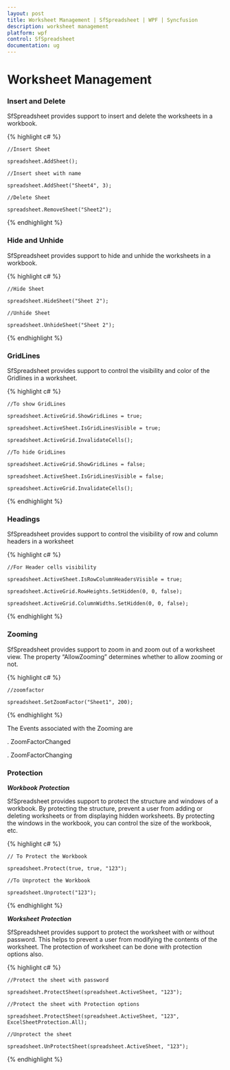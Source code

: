```yaml
---
layout: post
title: Worksheet Management | SfSpreadsheet | WPF | Syncfusion
description: worksheet management
platform: wpf
control: SfSpreadsheet
documentation: ug
---
```


# Worksheet Management

### Insert and Delete

SfSpreadsheet provides support to insert and delete the worksheets in a workbook.

{% highlight c# %}

    //Insert Sheet

    spreadsheet.AddSheet();
	
	//Insert sheet with name

    spreadsheet.AddSheet("Sheet4", 3);

    //Delete Sheet

    spreadsheet.RemoveSheet("Sheet2");

{% endhighlight %}

### Hide and Unhide

SfSpreadsheet provides support to hide and unhide the worksheets in a workbook.

{% highlight c# %}

    //Hide Sheet

    spreadsheet.HideSheet("Sheet 2");

    //Unhide Sheet

    spreadsheet.UnhideSheet("Sheet 2");

{% endhighlight %}

### GridLines

SfSpreadsheet provides support to control the visibility and color of the Gridlines in a worksheet.

{% highlight c# %}

    //To show GridLines

    spreadsheet.ActiveGrid.ShowGridLines = true;

    spreadsheet.ActiveSheet.IsGridLinesVisible = true;

    spreadsheet.ActiveGrid.InvalidateCells();

    //To hide GridLines

    spreadsheet.ActiveGrid.ShowGridLines = false;

    spreadsheet.ActiveSheet.IsGridLinesVisible = false;

    spreadsheet.ActiveGrid.InvalidateCells();

{% endhighlight %}

### Headings

SfSpreadsheet provides support to control the visibility of row and column headers in a worksheet

{% highlight c# %}

    //For Header cells visibility

    spreadsheet.ActiveSheet.IsRowColumnHeadersVisible = true;

    spreadsheet.ActiveGrid.RowHeights.SetHidden(0, 0, false);

    spreadsheet.ActiveGrid.ColumnWidths.SetHidden(0, 0, false);

{% endhighlight %}

### Zooming

SfSpreadsheet provides support to zoom in and zoom out of a worksheet view. The property “AllowZooming” determines whether to allow zooming or not.

{% highlight c# %}

    //zoomfactor

    spreadsheet.SetZoomFactor("Sheet1", 200);

{% endhighlight %}

The Events associated with the Zooming are 

. ZoomFactorChanged

. ZoomFactorChanging

### Protection

_**Workbook**_ _**Protection**_

SfSpreadsheet provides support to protect the structure and windows of a workbook. By protecting the structure, prevent a user from adding or deleting worksheets or from displaying hidden worksheets. By protecting the windows in the workbook, you can control the size of the workbook, etc.

{% highlight c# %}

    // To Protect the Workbook 

    spreadsheet.Protect(true, true, "123");

    //To Unprotect the Workbook

    spreadsheet.Unprotect("123");

{% endhighlight %}

_**Worksheet**_ _**Protection**_

SfSpreadsheet provides support to protect the worksheet with or without password. This helps to prevent a user from modifying the contents of the worksheet. The protection of worksheet can be done with protection options also.

{% highlight c# %}

    //Protect the sheet with password

    spreadsheet.ProtectSheet(spreadsheet.ActiveSheet, "123");

    //Protect the sheet with Protection options

    spreadsheet.ProtectSheet(spreadsheet.ActiveSheet, "123", ExcelSheetProtection.All);

    //Unprotect the sheet

    spreadsheet.UnProtectSheet(spreadsheet.ActiveSheet, "123");

{% endhighlight %}

